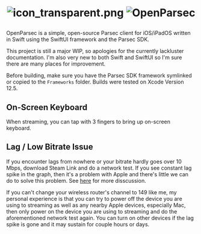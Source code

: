 # <p align="center">![icon_transparent.png](OpenParsec/Assets.xcassets/IconTransparent.imageset/icon_transparent.png) ![OpenParsec](OpenParsec/Assets.xcassets/LogoShadow.imageset/logo_shadow.png)</p>

OpenParsec is a simple, open-source Parsec client for iOS/iPadOS written in Swift using the SwiftUI framework and the Parsec SDK.

This project is still a major WIP, so apologies for the currently lackluster documentation. I'm also very new to both Swift and SwiftUI so I'm sure there are many places for improvement.

Before building, make sure you have the Parsec SDK framework symlinked or copied to the `Frameworks` folder. Builds were tested on Xcode Version 12.5.

## On-Screen Keyboard
When streaming, you can tap with 3 fingers to bring up on-screen keyboard.

## Lag / Low Bitrate Issue
If you encounter lags from nowhere or your bitrate hardly goes over 10 Mbps, download Steam Link and do a network test. If you see constant lag spike in the graph, then it's a problem with Apple and there's little we can do to solve this problem. See [here](https://github.com/moonlight-stream/moonlight-ios/issues/627) for more disscussion. 

If you can't change your wireless router's channel to 149 like me, my personal experience is that you can try to power off the device you are using to streaming as well as any nearby Apple devices, especially Mac, then only power on the device you are using to streaming and do the aforementioned network test again. You can turn on other devices if the lag spike is gone and it may sustain for couple hours or days.